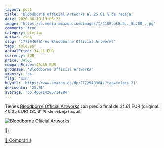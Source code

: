 ```yaml
---
layout: post
title: 'Bloodborne Official Artworks al 25.81 % de rebaja'
date: 2020-06-19 13:06:22
image: 'https://m.media-amazon.com/images/I/31SELokBuKL._SL200_.jpg'
comments: true
category: ofertas
author: ring
slug: '1772940364-es Bloodborne Official Artworks'
tags: tole.es
actualPrice: 34.61 EUR
currency: EUR
price: 34.61
comparePrice: 46.65 EUR
prodname: 'Bloodborne Official Artworks'
country: 'es'
flag: '🇪🇸'
buyurl: 'https://www.amazon.es/dp/1772940364/?tag=tolees-21'
descuento: '25.81'
average: '35.465714285714284'
---
```


Tienes [Bloodborne Official Artworks](https://www.amazon.es/dp/1772940364/?tag=tolees-21) con precio final de  34.61 EUR (original: 46.65 EUR) (25.81 %  de rebaja) aqui!

[![Bloodborne Official Artworks](https://m.media-amazon.com/images/I/31SELokBuKL._SL200_.jpg)](https://www.amazon.es/dp/1772940364/?tag=tolees-21)

🔎:


[🛒 Comprar!!!](https://www.amazon.es/dp/1772940364/?tag=tolees-21)
